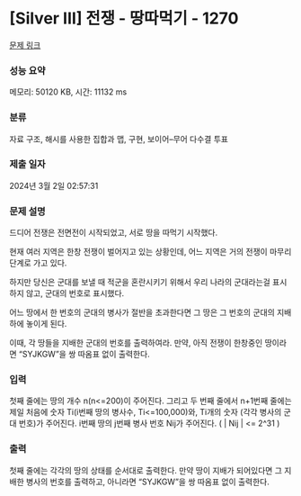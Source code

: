 # [Silver III] 전쟁 - 땅따먹기 - 1270 

[문제 링크](https://www.acmicpc.net/problem/1270) 

### 성능 요약

메모리: 50120 KB, 시간: 11132 ms

### 분류

자료 구조, 해시를 사용한 집합과 맵, 구현, 보이어–무어 다수결 투표

### 제출 일자

2024년 3월 2일 02:57:31

### 문제 설명

<p>드디어 전쟁은 전면전이 시작되었고, 서로 땅을 따먹기 시작했다.</p>

<p>현재 여러 지역은 한창 전쟁이 벌어지고 있는 상황인데, 어느 지역은 거의 전쟁이 마무리 단계로 가고 있다.</p>

<p>하지만 당신은 군대를 보낼 때 적군을 혼란시키기 위해서 우리 나라의 군대라는걸 표시하지 않고, 군대의 번호로 표시했다.</p>

<p>어느 땅에서 한 번호의 군대의 병사가 절반을 초과한다면 그 땅은 그 번호의 군대의 지배하에 놓이게 된다.</p>

<p>이때, 각 땅들을 지배한 군대의 번호를 출력하여라. 만약, 아직 전쟁이 한창중인 땅이라면 “SYJKGW”을 쌍 따옴표 없이 출력한다.</p>

### 입력 

 <p>첫째 줄에는 땅의 개수 n(n<=200)이 주어진다. 그리고 두 번째 줄에서 n+1번째 줄에는 제일 처음에 숫자 Ti(i번째 땅의 병사수, Ti<=100,000)와, Ti개의 숫자 (각각 병사의 군대 번호)가 주어진다. i번째 땅의 j번째 병사 번호 Nij가 주어진다. ( | Nij | <= 2^31 )</p>

### 출력 

 <p>첫째 줄에는 각각의 땅의 상태를 순서대로 출력한다. 만약 땅이 지배가 되어있다면 그 지배한 병사의 번호를 출력하고, 아니라면 “SYJKGW”을 쌍 따옴표 없이 출력한다.</p>

